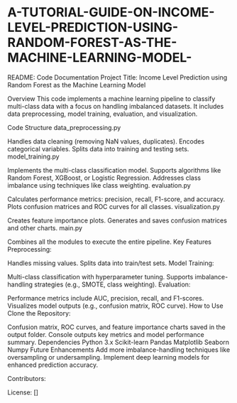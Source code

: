 # A-TUTORIAL-GUIDE-ON-INCOME-LEVEL-PREDICTION-USING-RANDOM-FOREST-AS-THE-MACHINE-LEARNING-MODEL-


README: Code Documentation
Project Title: Income Level Prediction using Random Forest as the Machine Learning Model

Overview
This code implements a machine learning pipeline to classify multi-class data with a focus on handling imbalanced datasets. It includes data preprocessing, model training, evaluation, and visualization.

Code Structure
data_preprocessing.py

Handles data cleaning (removing NaN values, duplicates).
Encodes categorical variables.
Splits data into training and testing sets.
model_training.py

Implements the multi-class classification model.
Supports algorithms like Random Forest, XGBoost, or Logistic Regression.
Addresses class imbalance using techniques like class weighting.
evaluation.py

Calculates performance metrics: precision, recall, F1-score, and accuracy.
Plots confusion matrices and ROC curves for all classes.
visualization.py

Creates feature importance plots.
Generates and saves confusion matrices and other charts.
main.py

Combines all the modules to execute the entire pipeline.
Key Features
Preprocessing:

Handles missing values.
Splits data into train/test sets.
Model Training:

Multi-class classification with hyperparameter tuning.
Supports imbalance-handling strategies (e.g., SMOTE, class weighting).
Evaluation:

Performance metrics include AUC, precision, recall, and F1-scores.
Visualizes model outputs (e.g., confusion matrix, ROC curve).
How to Use
Clone the Repository:


Confusion matrix, ROC curves, and feature importance charts saved in the output folder.
Console outputs key metrics and model performance summary.
Dependencies
Python 3.x
Scikit-learn
Pandas
Matplotlib
Seaborn
Numpy
Future Enhancements
Add more imbalance-handling techniques like oversampling or undersampling.
Implement deep learning models for enhanced prediction accuracy.

Contributors:

License:
[]
